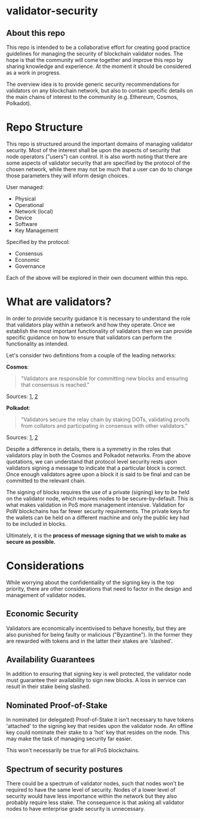 # validator-security

## About this repo
This repo is intended to be a collaborative effort for creating good practice guidelines for managing the security of blockchain validator nodes. The hope is that the community will come together and improve this repo by sharing knowledge and experience. At the moment it should be considered as a work in progress.

The overview idea is to provide generic security recommendations for validators on any blockchain network, but also to contain specific details on the main chains of interest to the community (e.g. Ethereum, Cosmos, Polkadot).

# Repo Structure
This repo is structured around the important domains of managing validator security. Most of the interest shall be upon the aspects of security that node operators ("users") can control. It is also worth noting that there are some aspects of validator security that are specified by the protocol of the chosen network, while there may not be much that a user can do to change those parameters they will inform design choices.

User managed:
* Physical
* Operational
* Network (local)
* Device
* Software
* Key Management

Specified by the protocol:
* Consensus
* Economic
* Governance

Each of the above will be explored in their own document within this repo.

# What are validators?
In order to provide security guidance it is necessary to understand the role that validators play within a network and how they operate. Once we establish the most important functionality of validators then we can provide specific guidance on how to ensure that validators can perform the functionality as intended.

Let's consider two definitions from a couple of the leading networks:

**Cosmos**:
> "Validators are responsible for committing new blocks and ensuring that consensus is reached."

Sources: [1](https://cosmos.network/), [2](https://cosmos.network/docs/validators/overview.html#introduction)

**Polkadot**:
> "Validators secure the relay chain by staking DOTs, validating proofs from collators and participating in consensus with other validators."

Sources: [1](https://polkadot.network), [2](https://github.com/paritytech/polkadot/wiki/Polkadot-Roles-&-Actors)

Despite a difference in details, there is a symmetry in the roles that validators play in both the Cosmos and Polkadot networks. From the above quotations, we can understand that protocol level security rests upon validators signing a message to indicate that a particular block is correct. Once enough validators agree upon a block it is said to be final and can be committed to the relevant chain.

The signing of blocks requires the use of a private (signing) key to be held on the validator node, which requires nodes to be secure-by-default. This is what makes validation in PoS more management intensive. Validation for PoW blockchains has far fewer security requirements. The private keys for the wallets can be held on a different machine and only the public key had to be included in blocks.

Ultimately, it is the **process of message signing that we wish to make as secure as possible.**



# Considerations
While worrying about the confidentiality of the signing key is the top priority, there are other considerations that need to factor in the design and management of validator nodes.

## Economic Security
Validators are economically incentivised to behave honestly, but they are also punished for being faulty or malicious ("Byzantine"). In the former they are rewarded with tokens and in the latter their stakes are 'slashed'.

## Availability Guarantees
In addition to ensuring that signing key is well protected, the validator node must guarantee their availability to sign new blocks. A loss in service can result in their stake being slashed.

## Nominated Proof-of-Stake
In nominated (or delegated) Proof-of-Stake it isn't necessary to have tokens 'attached' to the signing key that resides upon the validator node. An offline key could nominate their stake to a 'hot' key that resides on the node. This may make the task of managing security far easier.

This won't necessarily be true for all PoS blockchains.

## Spectrum of security postures
There could be a spectrum of validator nodes, such that nodes won't be required to have the same level of security. Nodes of a lower level of security would have less importance within the network but they also probably require less stake. The consequence is that asking all validator nodes to have enterprise grade security is unnecessary.
